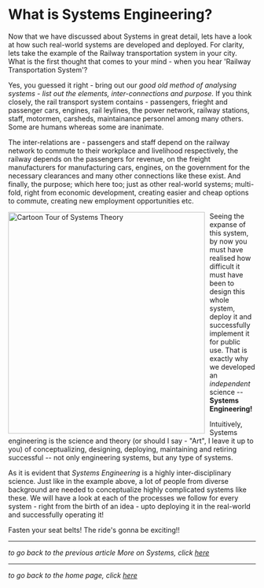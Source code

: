 # What is Systems Engineering?

Now that we have discussed about Systems in great detail, lets have a look at how such real-world systems are developed and deployed. For clarity, lets take the example of the Railway transportation system in your city. What is the first thought that comes to your mind - when you hear 'Railway Transportation System'?

Yes, you guessed it right - bring out our *good old method of analysing systems* - *list out the elements, inter-connections and purpose.* If you think closely, the rail transport system contains - passengers, frieght and passenger cars, engines, rail leylines, the power network, railway stations, staff, motormen, carsheds, maintainance personnel among many others. Some are humans whereas some are inanimate.

The inter-relations are - passengers and staff depend on the railway network to commute to their workplace and livelihood respectively, the railway depends on the passengers for revenue, on the freight manufacturers for manufacturing cars, engines, on the government for the necessary clearances and many other connections like these exist. And finally,  the purpose; which here too; just as other real-world systems; multi-fold, right from economic development, creating easier and cheap options to commute, creating new employment opportunities etc. 

<img src="https://ssl.c.photoshelter.com/img-get2/I00000zISZyy7hvI/fit=1000x750/Ionicus-Joshua-Armitage-Trains-Cartoons-Punch-Magazine-1957-05-15-618.jpg" height=450 width=400
     alt="Cartoon Tour of Systems Theory"
     style="float: left; vertical-align:center; margin-right: 10px;"/>

Seeing the expanse of this system, by now you must have realised how difficult it must have been to design this whole system, deploy it and successfully implement it for public use. That is exactly why we developed an *independent* science -- **Systems Engineering!** 

Intuitively, Systems engineering is the science and theory (or should I say - "Art", I leave it up to you) of conceptualizing, designing, deploying, maintaining and retiring successful -- not only engineering systems, but any type of systems. 

As it is evident that *Systems Engineering* is a highly inter-disciplinary science. Just like in the example above, a lot of people from diverse background are needed to conceptualize highly complicated systems like these. We will have a look at each of the processes we follow for every system - right from the birth of an idea - upto deploying it in the real-world and successfully operating it!

Fasten your seat belts! The ride's gonna be exciting!!

---
_to go back to the previous article *More on Systems*, click [here](https://sohamphanseiitb.github.io/Think-in-Systems/Systems_Theory/more_on_systems.html)_

---
_to go back to the home page, click [here](https://sohamphanseiitb.github.io/Think-in-Systems/index.html)_

